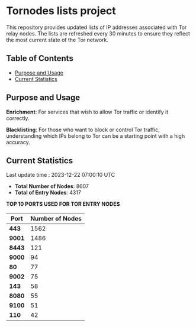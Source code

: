 # Tornodes lists project

This repository provides updated lists of IP addresses associated with Tor relay nodes. The lists are refreshed every 30 minutes to ensure they reflect the most current state of the Tor network.

## Table of Contents

- [Purpose and Usage](#purpose-and-usage)
- [Current Statistics](#current-statistics)


## Purpose and Usage

**Enrichment**: For services that wish to allow Tor traffic or identify it correctly.

**Blacklisting**: For those who want to block or control Tor traffic, understanding which IPs belong to Tor can be a starting point with a high accuracy.

## Current Statistics

Last update time : 2023-12-22 07:00:10 UTC

- **Total Number of Nodes**: 8607
- **Total of Entry Nodes**: 4317

**TOP 10 PORTS USED FOR TOR ENTRY NODES**

| **Port** | **Number of Nodes** |
|------|-----------------|
| **443**   | 1562  |
| **9001**   | 1486  |
| **8443**   | 121  |
| **9000**   | 94  |
| **80**   | 77  |
| **9002**   | 75  |
| **143**   | 58  |
| **8080**   | 55  |
| **9100**   | 51  |
| **110**   | 42  |

